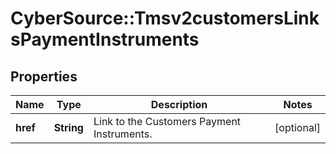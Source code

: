 # CyberSource::Tmsv2customersLinksPaymentInstruments

## Properties
Name | Type | Description | Notes
------------ | ------------- | ------------- | -------------
**href** | **String** | Link to the Customers Payment Instruments.  | [optional] 


